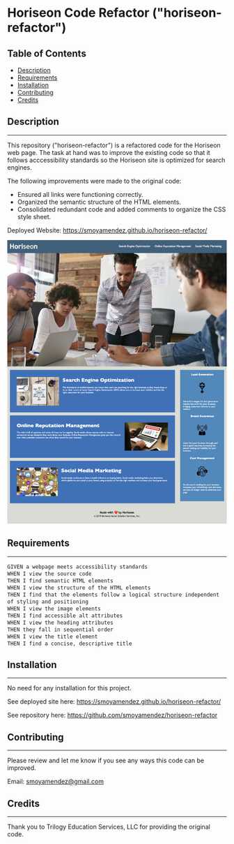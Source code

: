 # **Horiseon Code Refactor ("horiseon-refactor")**

## Table of Contents

* [Description](#description)
* [Requirements](#requirements)
* [Installation](#installation)
* [Contributing](#contributing)
* [Credits](#credits)

## Description
---
This repository ("horiseon-refactor") is a refactored code for the Horiseon web page. The task at hand was to improve the existing code so that it follows acccessibility standards so the Horiseon site is optimized for search engines. 

The following improvements were made to the original code:

* Ensured all links were functioning correctly.
* Organized the semantic structure of the HTML elements.
* Consolidated redundant code and added comments to organize the CSS style sheet.

Deployed Website: https://smoyamendez.github.io/horiseon-refactor/

![Horiseon Code Refactor](Horiseon-Screenshot.png)

## Requirements 
---
```
GIVEN a webpage meets accessibility standards
WHEN I view the source code
THEN I find semantic HTML elements
WHEN I view the structure of the HTML elements
THEN I find that the elements follow a logical structure independent of styling and positioning
WHEN I view the image elements
THEN I find accessible alt attributes
WHEN I view the heading attributes
THEN they fall in sequential order
WHEN I view the title element
THEN I find a concise, descriptive title
```

## Installation
---
No need for any installation for this project.

See deployed site here: https://smoyamendez.github.io/horiseon-refactor/ 

See repository here: https://github.com/smoyamendez/horiseon-refactor

## Contributing
---

Please review and let me know if you see any ways this code can be improved.

Email: smoyamendez@gmail.com

## Credits
---
Thank you to Trilogy Education Services, LLC for providing the original code.
